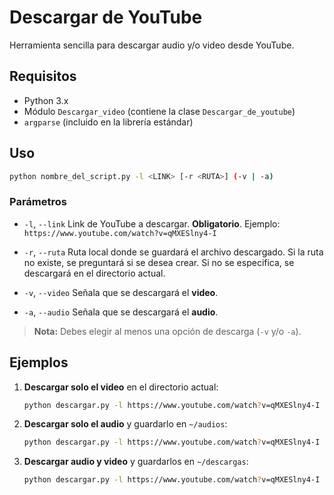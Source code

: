 # Descargar de YouTube

Herramienta sencilla para descargar audio y/o video desde YouTube.

## Requisitos

* Python 3.x
* Módulo `Descargar_video` (contiene la clase `Descargar_de_youtube`)
* `argparse` (incluido en la librería estándar)

## Uso

```bash
python nombre_del_script.py -l <LINK> [-r <RUTA>] (-v | -a)
```

### Parámetros

* `-l`, `--link`
  Link de YouTube a descargar. **Obligatorio**.
  Ejemplo: `https://www.youtube.com/watch?v=qMXESlny4-I`

* `-r`, `--ruta`
  Ruta local donde se guardará el archivo descargado.
  Si la ruta no existe, se preguntará si se desea crear.
  Si no se especifica, se descargará en el directorio actual.

* `-v`, `--video`
  Señala que se descargará el **video**.

* `-a`, `--audio`
  Señala que se descargará el **audio**.

> **Nota:** Debes elegir al menos una opción de descarga (`-v` y/o `-a`).

## Ejemplos

1. **Descargar solo el video** en el directorio actual:

   ```bash
   python descargar.py -l https://www.youtube.com/watch?v=qMXESlny4-I -v
   ```

2. **Descargar solo el audio** y guardarlo en `~/audios`:

   ```bash
   python descargar.py -l https://www.youtube.com/watch?v=qMXESlny4-I -r ~/audios -a
   ```

3. **Descargar audio y video** y guardarlos en `~/descargas`:

   ```bash
   python descargar.py -l https://www.youtube.com/watch?v=qMXESlny4-I -r ~/descargas -v -a
   ```

